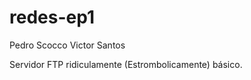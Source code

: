 redes-ep1
=========
Pedro Scocco
Victor Santos

Servidor FTP ridiculamente (Estrombolicamente) básico.
